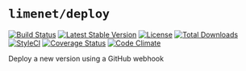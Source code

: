 # `limenet/deploy`

[![Build Status](https://travis-ci.org/limenet/deploy.svg?branch=master)](https://travis-ci.org/limenet/deploy) [![Latest Stable Version](https://poser.pugx.org/limenet/deploy/v/stable)](https://packagist.org/packages/limenet/deploy) [![License](https://poser.pugx.org/limenet/deploy/license)](https://packagist.org/packages/limenet/deploy) [![Total Downloads](https://poser.pugx.org/limenet/deploy/downloads)](https://packagist.org/packages/limenet/deploy) [![StyleCI](https://styleci.io/repos/72880731/shield)](https://styleci.io/repos/72880731) [![Coverage Status](https://coveralls.io/repos/limenet/deploy/badge.svg?branch=master&service=github)](https://coveralls.io/github/limenet/deploy?branch=master) [![Code Climate](https://codeclimate.com/github/limenet/deploy/badges/gpa.svg)](https://codeclimate.com/github/limenet/deploy)

Deploy a new version using a GitHub webhook
